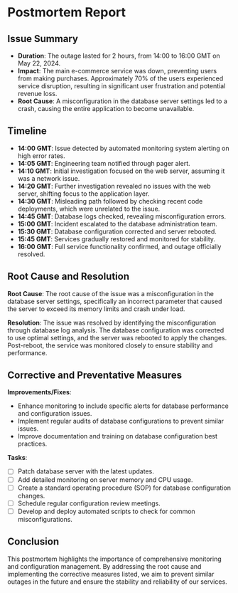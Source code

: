 # Postmortem Report

## Issue Summary

- **Duration**: The outage lasted for 2 hours, from 14:00 to 16:00 GMT on May 22, 2024.
- **Impact**: The main e-commerce service was down, preventing users from making purchases. Approximately 70% of the users experienced service disruption, resulting in significant user frustration and potential revenue loss.
- **Root Cause**: A misconfiguration in the database server settings led to a crash, causing the entire application to become unavailable.

## Timeline

- **14:00 GMT**: Issue detected by automated monitoring system alerting on high error rates.
- **14:05 GMT**: Engineering team notified through pager alert.
- **14:10 GMT**: Initial investigation focused on the web server, assuming it was a network issue.
- **14:20 GMT**: Further investigation revealed no issues with the web server, shifting focus to the application layer.
- **14:30 GMT**: Misleading path followed by checking recent code deployments, which were unrelated to the issue.
- **14:45 GMT**: Database logs checked, revealing misconfiguration errors.
- **15:00 GMT**: Incident escalated to the database administration team.
- **15:30 GMT**: Database configuration corrected and server rebooted.
- **15:45 GMT**: Services gradually restored and monitored for stability.
- **16:00 GMT**: Full service functionality confirmed, and outage officially resolved.

## Root Cause and Resolution

**Root Cause**: The root cause of the issue was a misconfiguration in the database server settings, specifically an incorrect parameter that caused the server to exceed its memory limits and crash under load.

**Resolution**: The issue was resolved by identifying the misconfiguration through database log analysis. The database configuration was corrected to use optimal settings, and the server was rebooted to apply the changes. Post-reboot, the service was monitored closely to ensure stability and performance.

## Corrective and Preventative Measures

**Improvements/Fixes**:
- Enhance monitoring to include specific alerts for database performance and configuration issues.
- Implement regular audits of database configurations to prevent similar issues.
- Improve documentation and training on database configuration best practices.

**Tasks**:
- [ ] Patch database server with the latest updates.
- [ ] Add detailed monitoring on server memory and CPU usage.
- [ ] Create a standard operating procedure (SOP) for database configuration changes.
- [ ] Schedule regular configuration review meetings.
- [ ] Develop and deploy automated scripts to check for common misconfigurations.

## Conclusion

This postmortem highlights the importance of comprehensive monitoring and configuration management. By addressing the root cause and implementing the corrective measures listed, we aim to prevent similar outages in the future and ensure the stability and reliability of our services.

